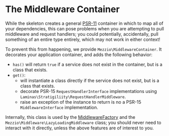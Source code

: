 # The Middleware Container

While the skeleton creates a general
[PSR-11](https://www.php-fig.org/psr/psr-11/) container in which to map all of
your dependencies, this can pose problems when you are attempting to pull
middleware and request handlers; you could potentially, accidentally, pull
something of an entire type entirely, which may not work in either context!

To prevent this from happening, we provide
`Mezzio\MiddlewareContainer`. It decorates your application container,
and adds the following behavior:

- `has()` will return `true` if a service does not exist in the container, but
  is a class that exists.
- `get()`:
    - will instantiate a class directly if the service does not exist, but is a
      class that exists.
    - decorate PSR-15 `RequestHandlerInterface` implementations using
      `Laminas\Stratigiliity\RequestHandlerMiddleware`.
    - raise an exception of the instance to return is no a PSR-15
      `MiddlewareInterface` implementation.

Internally, this class is used by the [MiddlewareFactory](middleware-factory.md)
and the `Mezzio\Middleware\LazyLoadingMiddleware` class; you should
never need to interact with it directly, unless the above features are of
interest to you.
